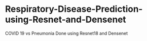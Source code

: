 # Respiratory-Disease-Prediction-using-Resnet-and-Densenet
COVID 19 vs Pneumonia 
Done using Resnet18 and Densenet
